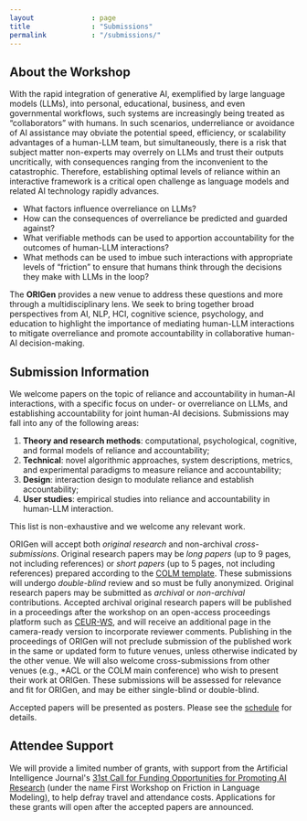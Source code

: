 ```yaml
---
layout              : page
title               : "Submissions"
permalink           : "/submissions/"
---
```


## <a name="about"></a>About the Workshop

With the rapid integration of generative AI, exemplified by large language models (LLMs), into personal, educational, business, and even governmental workflows, such systems are increasingly being treated as “collaborators” with humans.
In such scenarios, underreliance or avoidance of AI assistance may obviate the potential speed, efficiency, or scalability advantages of a human-LLM team, but simultaneously, there is a risk that subject matter non-experts may overrely on LLMs and trust their outputs uncritically, with consequences ranging from the inconvenient to the catastrophic.
Therefore, establishing optimal levels of reliance within an interactive framework is a critical open challenge as language models and related AI technology rapidly advances. 

* What factors influence overreliance on LLMs?
* How can the consequences of overreliance be predicted and guarded against? 
* What verifiable methods can be used to apportion accountability for the outcomes of human-LLM interactions? 
* What methods can be used to imbue such interactions with appropriate levels of “friction” to ensure that humans think through the decisions they make with LLMs in the loop?
  
The **ORIGen** provides a new venue to address these questions and more through a multidisciplinary lens.
We seek to bring together broad perspectives from AI, NLP, HCI, cognitive science, psychology, and education to highlight the importance of mediating human-LLM interactions to mitigate overreliance and promote accountability in collaborative human-AI decision-making.

## Submission Information

We welcome papers on the topic of reliance and accountability in human-AI interactions, with a specific focus on under- or overreliance on LLMs, and establishing accountability for joint human-AI decisions. Submissions may fall into any of the following areas:
1. **Theory and research methods**: computational, psychological, cognitive, and
formal models of reliance and accountability;
2. **Technical**: novel algorithmic approaches, system descriptions, metrics, and experimental paradigms to measure reliance and accountability;
3. **Design**: interaction design to modulate reliance and establish accountability;
4. **User studies**: empirical studies into reliance and accountability in human-LLM interaction.
   
This list is non-exhaustive and we welcome any relevant work.

ORIGen will accept both *original research* and non-archival *cross-submissions*. Original research papers may be *long papers* (up to 9 pages, not including references) or *short papers* (up to 5 pages, not including references) prepared according to the [COLM template](https://github.com/COLM-org/Template/archive/refs/tags/2025.zip). These submissions will undergo *double-blind* review and so must be fully anonymized.  Original research papers may be submitted as *archival* or *non-archival* contributions. Accepted archival original research papers will be published in a proceedings after the workshop on an open-access proceedings platform such as [CEUR-WS](https://ceur-ws.org), and will receive an additional page in the camera-ready version to incorporate reviewer comments. Publishing in the proceedings of ORIGen will not preclude submission of the published work in the same or updated form to future venues, unless otherwise indicated by the other venue. We will also welcome cross-submissions from other venues (e.g., *ACL or the COLM main conference) who wish to present their work at ORIGen. These submissions will be assessed for relevance and fit for ORIGen, and may be either single-blind or double-blind.

Accepted papers will be presented as posters. Please see the [schedule](https://origen-workshop.github.io/programme/) for details.

## Attendee Support

We will provide a limited number of grants, with support from the Artificial Intelligence Journal's [31st Call for Funding Opportunities for Promoting AI Research](https://aij.ijcai.org/funding-opportunities-for-promoting-ai-research/) (under the name First Workshop on Friction in Language Modeling), to help defray travel and attendance costs. Applications for these grants will open after the accepted papers are announced.
